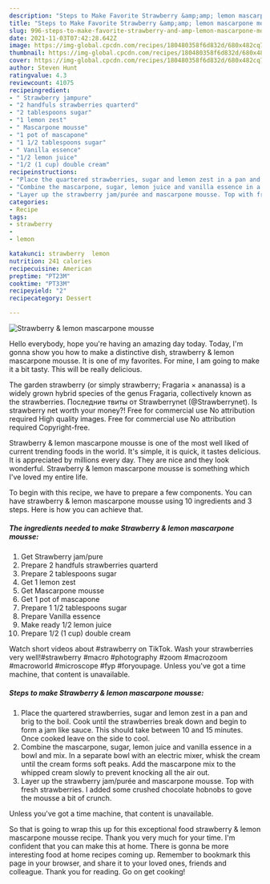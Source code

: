 ```yaml
---
description: "Steps to Make Favorite Strawberry &amp;amp; lemon mascarpone mousse"
title: "Steps to Make Favorite Strawberry &amp;amp; lemon mascarpone mousse"
slug: 996-steps-to-make-favorite-strawberry-and-amp-lemon-mascarpone-mousse
date: 2021-11-03T07:42:28.642Z
image: https://img-global.cpcdn.com/recipes/180480358f6d832d/680x482cq70/strawberry-lemon-mascarpone-mousse-recipe-main-photo.jpg
thumbnail: https://img-global.cpcdn.com/recipes/180480358f6d832d/680x482cq70/strawberry-lemon-mascarpone-mousse-recipe-main-photo.jpg
cover: https://img-global.cpcdn.com/recipes/180480358f6d832d/680x482cq70/strawberry-lemon-mascarpone-mousse-recipe-main-photo.jpg
author: Steven Hunt
ratingvalue: 4.3
reviewcount: 41075
recipeingredient:
- " Strawberry jampure"
- "2 handfuls strawberries quarterd"
- "2 tablespoons sugar"
- "1 lemon zest"
- " Mascarpone mousse"
- "1 pot of mascapone"
- "1 1/2 tablespoons sugar"
- " Vanilla essence"
- "1/2 lemon juice"
- "1/2 (1 cup) double cream"
recipeinstructions:
- "Place the quartered strawberries, sugar and lemon zest in a pan and brig to the boil. Cook until the strawberries break down and begin to form a jam like sauce. This should take between 10 and 15 minutes. Once cooked leave on the side to cool."
- "Combine the mascarpone, sugar, lemon juice and vanilla essence in a bowl and mix. In a separate bowl with an electric mixer, whisk the cream until the cream forms soft peaks. Add the mascarpone mix to the whipped cream slowly to prevent knocking all the air out."
- "Layer up the strawberry jam/purée and mascarpone mousse. Top with fresh strawberries. I added some crushed chocolate hobnobs to gove the mousse a bit of crunch."
categories:
- Recipe
tags:
- strawberry
- 
- lemon

katakunci: strawberry  lemon 
nutrition: 241 calories
recipecuisine: American
preptime: "PT23M"
cooktime: "PT33M"
recipeyield: "2"
recipecategory: Dessert

---
```



![Strawberry &amp; lemon mascarpone mousse](https://img-global.cpcdn.com/recipes/180480358f6d832d/680x482cq70/strawberry-lemon-mascarpone-mousse-recipe-main-photo.jpg)

Hello everybody, hope you're having an amazing day today. Today, I'm gonna show you how to make a distinctive dish, strawberry &amp; lemon mascarpone mousse. It is one of my favorites. For mine, I am going to make it a bit tasty. This will be really delicious.

The garden strawberry (or simply strawberry; Fragaria × ananassa) is a widely grown hybrid species of the genus Fragaria, collectively known as the strawberries. Последние твиты от Strawberrynet (@Strawberrynet). Is strawberry net worth your money?! Free for commercial use No attribution required High quality images. Free for commercial use No attribution required Copyright-free.

Strawberry &amp; lemon mascarpone mousse is one of the most well liked of current trending foods in the world. It's simple, it is quick, it tastes delicious. It is appreciated by millions every day. They are nice and they look wonderful. Strawberry &amp; lemon mascarpone mousse is something which I've loved my entire life.


To begin with this recipe, we have to prepare a few components. You can have strawberry &amp; lemon mascarpone mousse using 10 ingredients and 3 steps. Here is how you can achieve that.

<!--inarticleads1-->

##### The ingredients needed to make Strawberry &amp; lemon mascarpone mousse:

1. Get  Strawberry jam/pure
1. Prepare 2 handfuls strawberries quarterd
1. Prepare 2 tablespoons sugar
1. Get 1 lemon zest
1. Get  Mascarpone mousse
1. Get 1 pot of mascapone
1. Prepare 1 1/2 tablespoons sugar
1. Prepare  Vanilla essence
1. Make ready 1/2 lemon juice
1. Prepare 1/2 (1 cup) double cream


Watch short videos about #strawberry on TikTok. Wash your strawberries very well!#strawberry #macro #photography #zoom #macrozoom #macroworld #microscope #fyp #foryoupage. Unless you&#39;ve got a time machine, that content is unavailable. 

<!--inarticleads2-->

##### Steps to make Strawberry &amp; lemon mascarpone mousse:

1. Place the quartered strawberries, sugar and lemon zest in a pan and brig to the boil. Cook until the strawberries break down and begin to form a jam like sauce. This should take between 10 and 15 minutes. Once cooked leave on the side to cool.
1. Combine the mascarpone, sugar, lemon juice and vanilla essence in a bowl and mix. In a separate bowl with an electric mixer, whisk the cream until the cream forms soft peaks. Add the mascarpone mix to the whipped cream slowly to prevent knocking all the air out.
1. Layer up the strawberry jam/purée and mascarpone mousse. Top with fresh strawberries. I added some crushed chocolate hobnobs to gove the mousse a bit of crunch.


Unless you&#39;ve got a time machine, that content is unavailable. 

So that is going to wrap this up for this exceptional food strawberry &amp; lemon mascarpone mousse recipe. Thank you very much for your time. I'm confident that you can make this at home. There is gonna be more interesting food at home recipes coming up. Remember to bookmark this page in your browser, and share it to your loved ones, friends and colleague. Thank you for reading. Go on get cooking!
